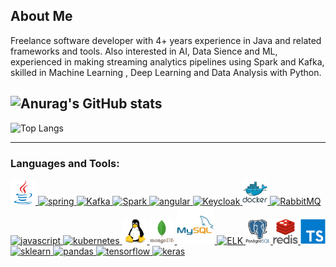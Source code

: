 ## About Me
Freelance software developer with 4+ years experience in Java and related frameworks and tools. Also interested in AI, Data Sience and ML, experienced in making streaming analytics pipelines using Spark and Kafka, skilled in Machine Learning , Deep Learning and Data Analysis with Python.


![Anurag's GitHub stats](https://github-readme-stats.vercel.app/api?username=meysam-amini&show_icons=true&theme=highcontrast)
---
![Top Langs](https://github-readme-stats.vercel.app/api/top-langs/?username=meysam-amini&hide_progress=true)

---
<h3 align="left">Languages and Tools:</h3>
<p align="left">
  <a href="https://www.java.com" target="_blank" rel="noreferrer">
    <img src="https://raw.githubusercontent.com/devicons/devicon/master/icons/java/java-original.svg" alt="java" width="40" height="40" />
  </a>
<a href="https://spring.io/" target="_blank" rel="noreferrer">
    <img src="https://www.vectorlogo.zone/logos/springio/springio-icon.svg" alt="spring" width="40" height="40" />
  </a>
  <a href="https://kafka.apache.org/" target="_blank" rel="noreferrer">
    <img src="https://images.ctfassets.net/8vofjvai1hpv/7q4mSQH3XG8kMQbFoUP1te/e2b4e2ce93e7cde5d8dcc6a7a7390693/kafkablog.png" alt="Kafka" width="70" height="40" />
  </a>
   <a href="https://spark.apache.org/" target="_blank" rel="noreferrer">
    <img src="https://spark.apache.org/images/spark-logo-rev.svg" alt="Spark" width="40" height="40" />
  </a>
  <a href="https://angular.io" target="_blank" rel="noreferrer">
    <img src="https://angular.io/assets/images/logos/angular/angular.svg" alt="angular" width="40" height="40" />
  </a>
  <a href="https://www.keycloak.org/" target="_blank" rel="noreferrer">
    <img src="https://pretius.com/wp-content/uploads/2023/02/Keycloak.png" alt="Keycloak" width="70" height="40" />
  </a>
  <a href="https://www.docker.com/" target="_blank" rel="noreferrer">
    <img src="https://raw.githubusercontent.com/devicons/devicon/master/icons/docker/docker-original-wordmark.svg" alt="docker" width="40" height="40" />
  </a>
  <a href="https://www.rabbitmq.com/" target="_blank" rel="noreferrer">
    <img src="https://upload.wikimedia.org/wikipedia/commons/7/71/RabbitMQ_logo.svg" alt="RabbitMQ" width="105" height="30" />
  </a>
  <a href="https://developer.mozilla.org/en-US/docs/Web/JavaScript" target="_blank" rel="noreferrer">
    <img src="https://benjaminaster.com/web-features/assets/icon.svg" alt="javascript" width="40" height="40" />
  </a>
  <a href="https://kubernetes.io" target="_blank" rel="noreferrer">
    <img src="https://www.vectorlogo.zone/logos/kubernetes/kubernetes-icon.svg" alt="kubernetes" width="40" height="40" />
  </a>
  <a href="https://www.linux.org/" target="_blank" rel="noreferrer">
    <img src="https://raw.githubusercontent.com/devicons/devicon/master/icons/linux/linux-original.svg" alt="linux" width="40" height="40" />
  </a>
  <a href="https://www.mongodb.com/" target="_blank" rel="noreferrer">
    <img src="https://raw.githubusercontent.com/devicons/devicon/master/icons/mongodb/mongodb-original-wordmark.svg" alt="mongodb" width="40" height="40" />
  </a>
  <a href="https://www.mysql.com/" target="_blank" rel="noreferrer">
    <img src="https://raw.githubusercontent.com/devicons/devicon/master/icons/mysql/mysql-original-wordmark.svg" alt="mysql" width="60" height="60" />
  </a>
  <a href="https://www.elastic.co/" target="_blank" rel="noreferrer">
    <img src="https://www.seekpng.com/png/full/221-2211816_elk-stack-logo.png" alt="ELK" width="95" height="40" />
  </a>
  <a href="https://www.postgresql.org" target="_blank" rel="noreferrer">
    <img src="https://raw.githubusercontent.com/devicons/devicon/master/icons/postgresql/postgresql-original-wordmark.svg" alt="postgresql" width="40" height="40" />
  </a>
  <a href="https://redis.io" target="_blank" rel="noreferrer">
    <img src="https://raw.githubusercontent.com/devicons/devicon/master/icons/redis/redis-original-wordmark.svg" alt="redis" width="40" height="40" />
  </a>
  <a href="https://www.typescriptlang.org/" target="_blank" rel="noreferrer">
    <img src="https://raw.githubusercontent.com/devicons/devicon/master/icons/typescript/typescript-original.svg" alt="typescript" width="40" height="40" />
  </a>
    <a href="https://scikit-learn.org/" target="_blank" rel="noreferrer">
    <img src="https://upload.wikimedia.org/wikipedia/commons/0/05/Scikit_learn_logo_small.svg" alt="sklearn" width="60" height="60" />
  </a>
  <a href="https://pandas.pydata.org/" target="_blank" rel="noreferrer">
    <img src="https://upload.wikimedia.org/wikipedia/commons/e/ed/Pandas_logo.svg" alt="pandas" width="90" height="40" />
  </a>
  <a href="https://www.tensorflow.org/" target="_blank" rel="noreferrer">
    <img src="https://www.gstatic.com/devrel-devsite/prod/v47124a092dd56bf2680cfca4b2ab69e9e6a534f056a1a0dbc4abcaa7cdbba977/tensorflow/images/lockup.svg" alt="tensorflow" width="105" height="40" />
  </a>
    <a href="https://keras.io/" target="_blank" rel="noreferrer">
    <img src="https://keras.io/img/logo.png" alt="keras" width="120" height="40" />
  </a> 
<!--   <a href="" target="_blank" rel="noreferrer">
    <img src="" alt="sklearn" width="40" height="40" />
  </a>  -->
</p>

